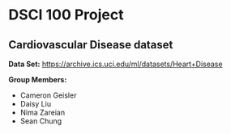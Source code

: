 # DSCI 100 Project

## Cardiovascular Disease dataset 

**Data Set:** https://archive.ics.uci.edu/ml/datasets/Heart+Disease


**Group Members:** 
- Cameron Geisler
- Daisy Liu
- Nima Zareian
- Sean Chung
